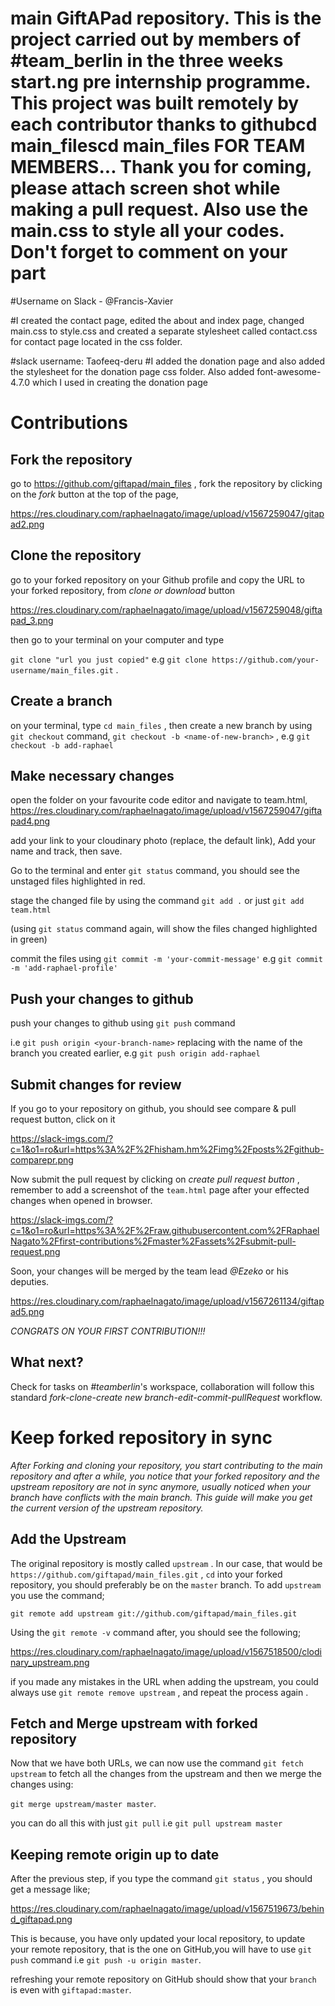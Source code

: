 # main GiftAPad repository. This is the project carried out by members of #team_berlin in the three weeks start.ng pre internship programme. This project was built remotely by each contributor thanks to githubcd main_filescd main_files FOR TEAM MEMBERS... Thank you for coming, please attach screen shot while making a pull request. Also use the main.css to style all your codes. Don't forget to comment on your part

#Username on Slack - @Francis-Xavier

#I created the contact page, edited the about and index page, changed main.css to style.css and created a separate stylesheet called contact.css for contact page located in the css folder.

#slack username: Taofeeq-deru
#I added the donation page and also added the stylesheet for the donation page css folder. Also added font-awesome-4.7.0 which I used in creating the donation page

# Contributions

## Fork the repository

go to https://github.com/giftapad/main_files , fork the repository by clicking on the _fork_ button at the top of the page,

https://res.cloudinary.com/raphaelnagato/image/upload/v1567259047/gitapad2.png

## Clone the repository

go to your forked repository on your Github profile and copy the URL to your forked repository, from _clone or download_ button

https://res.cloudinary.com/raphaelnagato/image/upload/v1567259048/giftapad_3.png

then go to your terminal on your computer and type

`git clone "url you just copied"` e.g `git clone https://github.com/your-username/main_files.git` .

## Create a branch

on your terminal, type `cd main_files` , then create a new branch by using `git checkout` command, `git checkout -b <name-of-new-branch>` , e.g `git checkout -b add-raphael`

## Make necessary changes

open the folder on your favourite code editor and navigate to team.html,
https://res.cloudinary.com/raphaelnagato/image/upload/v1567259047/giftapad4.png

add your link to your cloudinary photo (replace, the default link), Add your name and track, then save.

Go to the terminal and enter `git status` command, you should see the unstaged files highlighted in red.

stage the changed file by using the command `git add .` or just `git add team.html`

(using `git status` command again, will show the files changed highlighted in green)

commit the files using `git commit -m 'your-commit-message'` e.g `git commit -m 'add-raphael-profile'`

## Push your changes to github

push your changes to github using `git push` command

i.e `git push origin <your-branch-name>` replacing <your-branch-name> with the name of the branch you created earlier, e.g `git push origin add-raphael`

## Submit changes for review

If you go to your repository on github, you should see compare & pull request button, click on it

https://slack-imgs.com/?c=1&o1=ro&url=https%3A%2F%2Fhisham.hm%2Fimg%2Fposts%2Fgithub-comparepr.png

Now submit the pull request by clicking on _create pull request button_ , remember to add a screenshot of the `team.html` page after your effected changes when opened in browser.

https://slack-imgs.com/?c=1&o1=ro&url=https%3A%2F%2Fraw.githubusercontent.com%2FRaphaelNagato%2Ffirst-contributions%2Fmaster%2Fassets%2Fsubmit-pull-request.png

Soon, your changes will be merged by the team lead _@Ezeko_ or his deputies.

https://res.cloudinary.com/raphaelnagato/image/upload/v1567261134/giftapad5.png

_CONGRATS ON YOUR FIRST CONTRIBUTION!!!_

## What next?

Check for tasks on _#teamberlin_'s workspace, collaboration will follow this standard _fork-clone-create new branch-edit-commit-pullRequest_ workflow.

# Keep forked repository in sync

_After Forking and cloning your repository, you start contributing to the main repository and after a while, you notice that your forked repository and the upstream repository are not in sync anymore, usually noticed when your branch have conflicts with the main branch. This guide will make you get the current version of the upstream repository._

## Add the Upstream

The original repository is mostly called `upstream` . In our case, that would be `https://github.com/giftapad/main_files.git` , `cd` into your forked repository, you should preferably be on the `master` branch. To add `upstream` you use the command;

`git remote add upstream git://github.com/giftapad/main_files.git`

Using the `git remote -v` command after, you should see the following;

https://res.cloudinary.com/raphaelnagato/image/upload/v1567518500/clodinary_upstream.png

if you made any mistakes in the URL when adding the upstream, you could always use `git remote remove upstream` , and repeat the process again .

## Fetch and Merge upstream with forked repository

Now that we have both URLs, we can now use the command `git fetch upstream` to fetch all the changes from the upstream and then we merge the changes using:

`git merge upstream/master master`.

you can do all this with just `git pull` i.e `git pull upstream master`

## Keeping remote origin up to date

After the previous step, if you type the command `git status` , you should get a message like;

https://res.cloudinary.com/raphaelnagato/image/upload/v1567519673/behind_giftapad.png

This is because, you have only updated your local repository, to update your remote repository, that is the one on GitHub,you will have to use `git push` command i.e `git push -u origin master`.

refreshing your remote repository on GitHub should show that your `branch` is even with `giftapad:master`.
